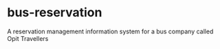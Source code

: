 # bus-reservation
A reservation management information system for a bus company called Opit Travellers
